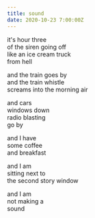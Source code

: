 ```yaml
---
title: sound
date: 2020-10-23 7:00:00Z
---
```


it's hour three  
of the siren going off  
like an ice cream truck  
from hell

and the train goes by  
and the train whistle  
screams into the morning air

and cars  
windows down  
radio blasting  
go by

and I have  
some coffee  
and breakfast

and I am  
sitting next to  
the second story window

and I am  
not making a  
sound
